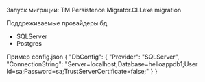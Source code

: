 ﻿Запуск миграции:
	TM.Persistence.Migrator.CLI.exe migration

Поддреживаемые провайдеры бд
 - SQLServer
 - Postgres

Пример config.json
{
  "DbConfig": {
    "Provider": "SQLServer",
    "ConnectionString": "Server=localhost;Database=helloappdb1;User Id=sa;Password=sa;TrustServerCertificate=false;"
  }
 }